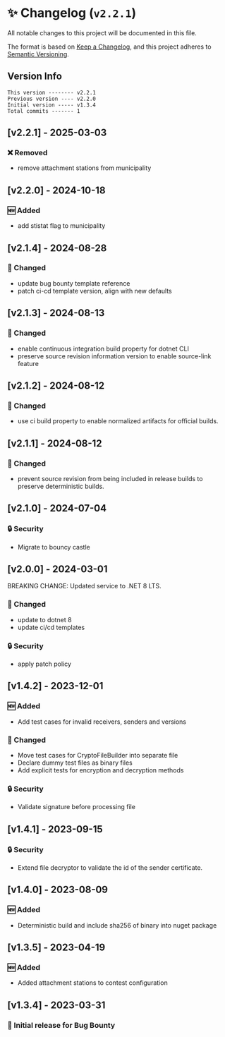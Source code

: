 # ✨ Changelog (`v2.2.1`)

All notable changes to this project will be documented in this file.

The format is based on [Keep a Changelog](https://keepachangelog.com/en/1.0.0/),
and this project adheres to [Semantic Versioning](https://semver.org/spec/v2.0.0.html).

## Version Info

```text
This version -------- v2.2.1
Previous version ---- v2.2.0
Initial version ----- v1.3.4
Total commits ------- 1
```

## [v2.2.1] - 2025-03-03

### ❌ Removed

- remove attachment stations from municipality

## [v2.2.0] - 2024-10-18

### 🆕 Added

- add stistat flag to municipality

## [v2.1.4] - 2024-08-28

### :arrows_counterclockwise: Changed

- update bug bounty template reference
- patch ci-cd template version, align with new defaults

## [v2.1.3] - 2024-08-13

### 🔄 Changed

- enable continuous integration build property for dotnet CLI
- preserve source revision information version to enable source-link feature

## [v2.1.2] - 2024-08-12

### 🔄 Changed

- use ci build property to enable normalized artifacts for official builds.

## [v2.1.1] - 2024-08-12

### 🔄 Changed

- prevent source revision from being included in release builds to preserve deterministic builds.

## [v2.1.0] - 2024-07-04

### 🔒 Security

- Migrate to bouncy castle

## [v2.0.0] - 2024-03-01

BREAKING CHANGE: Updated service to .NET 8 LTS.

### :arrows_counterclockwise: Changed

- update to dotnet 8
- update ci/cd templates

### :lock: Security

- apply patch policy

## [v1.4.2] - 2023-12-01

### 🆕 Added

- Add test cases for invalid receivers, senders and versions

### 🔄 Changed

- Move test cases for CryptoFileBuilder into separate file
- Declare dummy test files as binary files
- Add explicit tests for encryption and decryption methods

### 🔒 Security

- Validate signature before processing file

## [v1.4.1] - 2023-09-15

### 🔒 Security

- Extend file decryptor to validate the id of the sender certificate.

## [v1.4.0] - 2023-08-09

### 🆕 Added

- Deterministic build and include sha256 of binary into nuget package

## [v1.3.5] - 2023-04-19

### 🆕 Added

- Added attachment stations to contest configuration

## [v1.3.4] - 2023-03-31

### 🎉 Initial release for Bug Bounty
